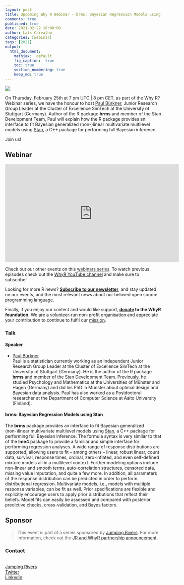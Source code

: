 ```yaml
---
layout: post
title: Upcoming Why R Webinar - brms: Bayesian Regression Models using Stan
comments: true
published: true
date: 2021-02-22 16:00:00
author: Laís Carvalho
categories: [webinar]
tags: [2021]
output:
  html_document:
    mathjax:  default
    fig_caption:  true
    toc: true
    section_numbering: true
    keep_md: true
---
```


<img src="/foundation/images/fulls/webinars/paul_buerkner.jpg" class="fit image">

On Thursday, February 25th at 7 pm UTC | 8 pm CET, as part of the Why R? Webinar series, we have the honour to host 
[Paul Bürkner](https://paul-buerkner.github.io/about/), Junior Research Group Leader at the Cluster of Excellence SimTech
at the University of Stuttgart (Germany). Author of the R package **brms** and member of the Stan Development Team, Paul
will explain how the R package provides an interface to fit Bayesian generalized (non-)linear multivariate multilevel 
models using [Stan](https://mc-stan.org/), a C++ package for performing full Bayesian inference.

Join us!


## Webinar

<iframe width="560" height="315" src="https://www.youtube.com/embed/OUyB4kiJcWE" frameborder="0" allow="accelerometer; autoplay; clipboard-write; encrypted-media; gyroscope; picture-in-picture" allowfullscreen></iframe>

Check out our other events on this [webinars series](http://whyr.pl/webinars/). To watch previous episodes check out the
[WhyR YouTube channel](http://youtube.com/WhyRFoundationVideos) and make sure to subscribe!

Looking for more R news? [**Subscribe to our newsletter**](http://whyr.pl/subscribe/), and stay updated on our events, 
and the most relevant news about our beloved open source programming language.

Finally, if you enjoy our content and would like support, **[donate](http://whyr.pl/donate/) to the WhyR foundation**. We are a
volunteer-run non-profit organisation and appreciate your contribution to continue to fulfil our [mission](http://whyr.pl/foundation/about/).


### Talk

#### Speaker
- [Paul Bürkner](https://github.com/paul-buerkner)
  <br> Paul is a statistician currently working as an Independent Junior Research Group Leader at the Cluster of 
  Excellence SimTech at the University of Stuttgart (Germany). He is the author of the R package **[brms](https://github.com/paul-buerkner/brms)**
  and member of the Stan Development Team. Previously, he studied Psychology and Mathematics at the Universities of 
  Münster and Hagen (Germany) and did his PhD in Münster about optimal design and Bayesian data analysis. Paul has also 
  worked as a Postdoctoral researcher at the Department of Computer Science at Aalto University (Finland).

#### **brms**: Bayesian Regression Models using Stan
The **brms** package provides an interface to fit Bayesian generalized (non-)linear multivariate multilevel models using
[Stan](https://mc-stan.org/), a C++ package for performing full Bayesian inference. The formula syntax is very 
similar to that of the **lme4** package to provide a familiar and simple interface for performing regression analyses. A
wide range of response distributions are supported, allowing users to fit – among others – linear, robust linear, count 
data, survival, response times, ordinal, zero-inflated, and even self-defined mixture models all in a multilevel context.
Further modeling options include non-linear and smooth terms, auto-correlation structures, censored data, missing value 
imputation, and quite a few more. In addition, all parameters of the response distribution can be predicted in order to 
perform distributional regression. Multivariate models, i.e., models with multiple response variables, can be fit as well.
Prior specifications are flexible and explicitly encourage users to apply prior distributions that reflect their beliefs.
Model fits can easily be assessed and compared with posterior predictive checks, cross-validation, and Bayes factors.

## Sponsor
> This event is part of a series sponsored by [Jumping Rivers](https://www.jumpingrivers.com/). For more information, 
> check out the [JR and WhyR partnership announcement](https://www.jumpingrivers.com/blog/jumping-rivers-whyr-partnership/).

### Contact
<br>[Jumping Rivers](https://www.jumpingrivers.com/)
<br>[Twitter](https://twitter.com/jumping_uk)
<br>[Linkedin](https://www.linkedin.com/company/jumping-rivers-ltd/)
